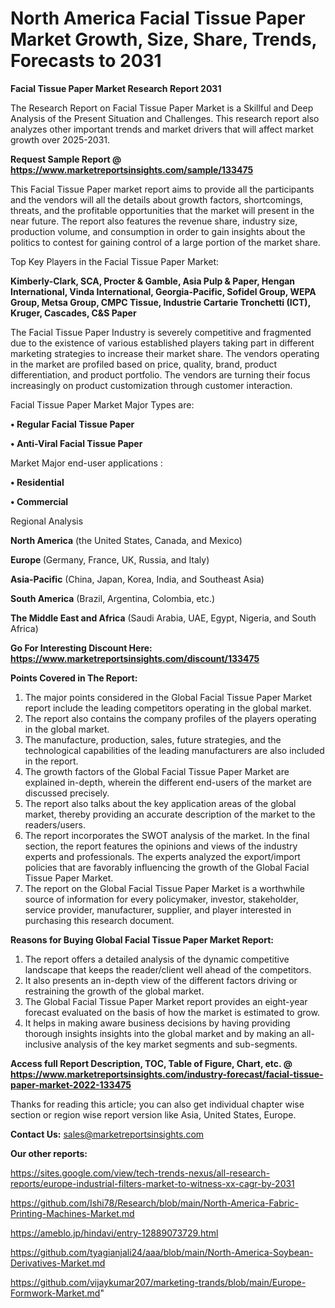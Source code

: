 # North America Facial Tissue Paper Market Growth, Size, Share, Trends, Forecasts to 2031

<strong>Facial Tissue Paper Market Research Report 2031</strong>

The Research Report on Facial Tissue Paper Market is a Skillful and Deep Analysis of the Present Situation and Challenges. This research report also analyzes other important trends and market drivers that will affect market growth over 2025-2031.

<strong>Request Sample Report @ <a href=https://www.marketreportsinsights.com/sample/133475>https://www.marketreportsinsights.com/sample/133475</a></strong>

This Facial Tissue Paper market report aims to provide all the participants and the vendors will all the details about growth factors, shortcomings, threats, and the profitable opportunities that the market will present in the near future. The report also features the revenue share, industry size, production volume, and consumption in order to gain insights about the politics to contest for gaining control of a large portion of the market share.

Top Key Players in the Facial Tissue Paper Market:

<strong>Kimberly-Clark, SCA, Procter & Gamble, Asia Pulp & Paper, Hengan International, Vinda International, Georgia-Pacific, Sofidel Group, WEPA Group, Metsa Group, CMPC Tissue, Industrie Cartarie Tronchetti (ICT), Kruger, Cascades, C&S Paper</strong>

The Facial Tissue Paper Industry is severely competitive and fragmented due to the existence of various established players taking part in different marketing strategies to increase their market share. The vendors operating in the market are profiled based on price, quality, brand, product differentiation, and product portfolio. The vendors are turning their focus increasingly on product customization through customer interaction.

Facial Tissue Paper Market Major Types are:

<strong>• Regular Facial Tissue Paper

• Anti-Viral Facial Tissue Paper</strong>

Market Major end-user applications :

<strong>• Residential

• Commercial</strong>

Regional Analysis

</u><strong><b>North America</b></strong> (the United States, Canada, and Mexico)

<strong><b>Europe </b></strong>(Germany, France, UK, Russia, and Italy)

<strong><b>Asia-Pacific</b></strong> (China, Japan, Korea, India, and Southeast Asia)

<strong><b>South America</b></strong> (Brazil, Argentina, Colombia, etc.)

<strong><b>The Middle East and Africa</b></strong> (Saudi Arabia, UAE, Egypt, Nigeria, and South Africa)

<strong>Go For Interesting Discount Here: <a href=https://www.marketreportsinsights.com/discount/133475>https://www.marketreportsinsights.com/discount/133475</a></strong>

<strong>Points Covered in The Report:</strong>
<ol>
  <li>The major points considered in the Global Facial Tissue Paper Market report include the leading competitors operating in the global market.</li>
  <li>The report also contains the company profiles of the players operating in the global market.</li>
  <li>The manufacture, production, sales, future strategies, and the technological capabilities of the leading manufacturers are also included in the report.</li>
  <li>The growth factors of the Global Facial Tissue Paper Market are explained in-depth, wherein the different end-users of the market are discussed precisely.</li>
  <li>The report also talks about the key application areas of the global market, thereby providing an accurate description of the market to the readers/users.</li>
  <li>The report incorporates the SWOT analysis of the market. In the final section, the report features the opinions and views of the industry experts and professionals. The experts analyzed the export/import policies that are favorably influencing the growth of the Global Facial Tissue Paper Market.</li>
  <li>The report on the Global Facial Tissue Paper Market is a worthwhile source of information for every policymaker, investor, stakeholder, service provider, manufacturer, supplier, and player interested in purchasing this research document.</li>
</ol>
<strong>Reasons for Buying Global Facial Tissue Paper Market Report:</strong>

<ol>
  <li>The report offers a detailed analysis of the dynamic competitive landscape that keeps the reader/client well ahead of the competitors.</li>
  <li>It also presents an in-depth view of the different factors driving or restraining the growth of the global market.</li>
  <li>The Global Facial Tissue Paper Market report provides an eight-year forecast evaluated on the basis of how the market is estimated to grow.</li>
  <li>It helps in making aware business decisions by having providing thorough insights insights into the global market and by making an all-inclusive analysis of the key market segments and sub-segments.</li>
</ol>
<strong>Access full Report Description, TOC, Table of Figure, Chart, etc. @ <a href=https://www.marketreportsinsights.com/industry-forecast/facial-tissue-paper-market-2022-133475>https://www.marketreportsinsights.com/industry-forecast/facial-tissue-paper-market-2022-133475</a></strong>


Thanks for reading this article; you can also get individual chapter wise section or region wise report version like Asia, United States, Europe.

<strong>Contact Us:</strong>
sales@marketreportsinsights.com

<strong>Our other reports:</strong>

<a href=https://sites.google.com/view/tech-trends-nexus/all-research-reports/europe-industrial-filters-market-to-witness-xx-cagr-by-2031>https://sites.google.com/view/tech-trends-nexus/all-research-reports/europe-industrial-filters-market-to-witness-xx-cagr-by-2031</a>

<a href=https://github.com/Ishi78/Research/blob/main/North-America-Fabric-Printing-Machines-Market.md>https://github.com/Ishi78/Research/blob/main/North-America-Fabric-Printing-Machines-Market.md</a>

<a href=https://ameblo.jp/hindavi/entry-12889073729.html>https://ameblo.jp/hindavi/entry-12889073729.html</a>

<a href=https://github.com/tyagianjali24/aaa/blob/main/North-America-Soybean-Derivatives-Market.md>https://github.com/tyagianjali24/aaa/blob/main/North-America-Soybean-Derivatives-Market.md</a>

<a href=https://github.com/vijaykumar207/marketing-trands/blob/main/Europe-Formwork-Market.md>https://github.com/vijaykumar207/marketing-trands/blob/main/Europe-Formwork-Market.md</a>"
